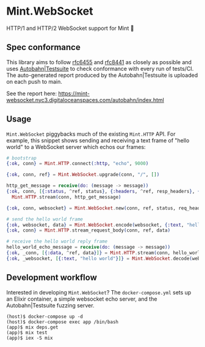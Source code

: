 # Mint.WebSocket

HTTP/1 and HTTP/2 WebSocket support for Mint 🌱

## Spec conformance

This library aims to follow [rfc6455](https://tools.ietf.org/html/rfc6455)
and [rfc8441](https://datatracker.ietf.org/doc/html/rfc8441)
as closely as possible and uses
[Autobahn|Testsuite](https://github.com/crossbario/autobahn-testsuite)
to check conformance with every run of tests/CI. The auto-generated report
produced by the Autobahn|Testsuite is uploaded on each push to main.

See the report here:
https://mint-websocket.nyc3.digitaloceanspaces.com/autobahn/index.html

## Usage

`Mint.WebSocket` piggybacks much of the existing `Mint.HTTP` API. For example,
this snippet shows sending and receiving a text frame of "hello world" to a
WebSocket server which echos our frames:

```elixir
# bootstrap
{:ok, conn} = Mint.HTTP.connect(:http, "echo", 9000)

{:ok, conn, ref} = Mint.WebSocket.upgrade(conn, "/", [])

http_get_message = receive(do: (message -> message))
{:ok, conn, [{:status, ^ref, status}, {:headers, ^ref, resp_headers}, {:done, ^ref}]} =
  Mint.HTTP.stream(conn, http_get_message)

{:ok, conn, websocket} = Mint.WebSocket.new(conn, ref, status, req_headers, resp_headers)

# send the hello world frame
{:ok, websocket, data} = Mint.WebSocket.encode(websocket, {:text, "hello world"})
{:ok, conn} = Mint.HTTP.stream_request_body(conn, ref, data)

# receive the hello world reply frame
hello_world_echo_message = receive(do: (message -> message))
{:ok, _conn, [{:data, ^ref, data}]} = Mint.HTTP.stream(conn, hello_world_echo_message)
{:ok, _websocket, [{:text, "hello world"}]} = Mint.WebSocket.decode(websocket, data)
```

## Development workflow

Interested in developing `Mint.WebSocket`? The `docker-compose.yml` sets up
an Elixir container, a simple websocket echo server, and the Autobahn|Testsuite
fuzzing server.

```
(host)$ docker-compose up -d
(host)$ docker-compose exec app /bin/bash
(app)$ mix deps.get
(app)$ mix test
(app)$ iex -S mix
```
